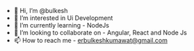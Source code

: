 - 👋 Hi, I’m @bulkesh
- 👀 I’m interested in Ui Development
- 🌱 I’m currently learning - NodeJs
- 💞️ I’m looking to collaborate on - Angular, React and Node Js
- 📫 How to reach me - erbulkeshkumawat@gmail.com

<!---
bulkesh/bulkesh is a ✨ special ✨ repository because its `README.md` (this file) appears on your GitHub profile.
You can click the Preview link to take a look at your changes.
--->
